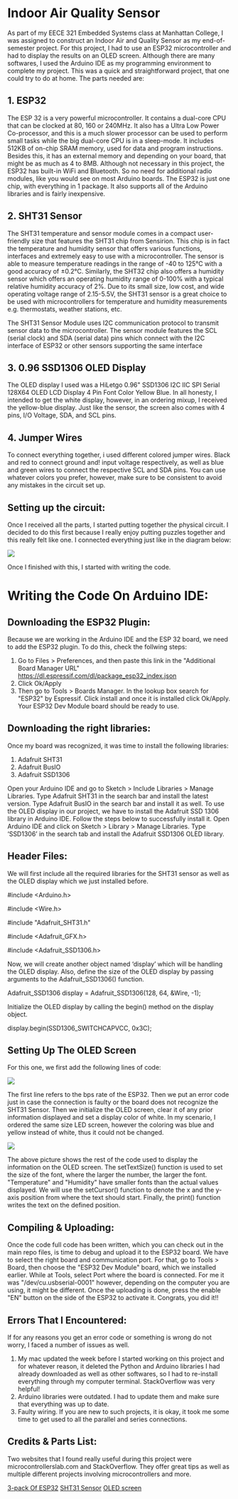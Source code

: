 # Indoor Air Quality Sensor
As part of my EECE 321 Embedded Systems class at Manhattan College, I was assigned to construct an Indoor Air and Quality Sensor as my end-of-semester project. For this project, I had to use an ESP32 microcontroller and had to display the results on an OLED screen. Although there are many softwares, I used the Arduino IDE as my programming environment to complete my project. This was a quick and straightforward project, that one could try to do at home. The parts needed are: 
## 1. ESP32
The ESP 32 is a very powerful microcontroller. It contains a dual-core CPU that can be clocked at 80, 160 or 240MHz. It also has a Ultra Low Power Co-processor, and this is a much slower processor can be used to perform small tasks while the big dual-core CPU is in a sleep-mode. It includes 512KB of on-chip SRAM memory, used for data and program instructions. Besides this, it has an external memory and depending on your board, that might be as much as 4 to 8MB. Although not necessary in this project, the ESP32 has built-in WiFi and Bluetooth. So no need for additional radio modules, like you would see on most Arduino boards. The ESP32 is just one chip, with everything in 1 package. It also supports all of the Arduino libraries and is fairly inexpensive. 
## 2. SHT31 Sensor 
The SHT31 temperature and sensor module comes in a compact user-friendly size that features the SHT31 chip from Sensirion. This chip is in fact the temperature and humidity sensor that offers various functions, interfaces and extremely easy to use with a microcontroller. The sensor is able to measure temperature readings in the range of -40 to 125°C with a good accuracy of ±0.2°C. Similarly, the SHT32 chip also offers a humidity sensor which offers an operating humidity range of 0-100% with a typical relative humidity accuracy of 2%. Due to its small size, low cost, and wide operating voltage range of 2.15-5.5V, the SHT31 sensor is a great choice to be used with microcontrollers for temperature and humidity measurements e.g. thermostats, weather stations, etc.

The SHT31 Sensor Module uses I2C communication protocol to transmit sensor data to the microcontroller. The sensor module features the SCL (serial clock) and SDA (serial data) pins which connect with the I2C interface of ESP32 or other sensors supporting the same interface
## 3. 0.96 SSD1306 OLED Display
The OLED display I used was a HiLetgo 0.96" SSD1306 I2C IIC SPI Serial 128X64 OLED LCD Display 4 Pin Font Color Yellow Blue. In all honesty, I intended to get the white display, however, in an ordering mixup, I received the yellow-blue display. Just like the sensor, the screen also comes with 4 pins, I/O Voltage, SDA, and SCL pins.
## 4. Jumper Wires
To connect everything together, i used different colored jumper wires. Black and red to connect ground and!
 input voltage respectively, as well as blue and green wires to connect the respective SCL and SDA pins. You can use whatever colors you prefer, however, make sure to be consistent to avoid any mistakes in the circuit set up. 

## Setting up the circuit: 
Once I received all the parts, I started putting together the physical circuit. I decided to do this first because I really enjoy putting puzzles together and this really felt like one. I connected everything just like in the diagram below:

![](images/sht31circuit.jpeg)

Once I finished with this, I started with writing the code. 

# Writing the Code On Arduino IDE:
## Downloading the ESP32 Plugin:
Because we are working in the Arduino IDE and the ESP 32 board, we need to add the ESP32 plugin. To do this, check the follwing steps: 
1. Go to Files > Preferences, and then paste this link in the "Additional Board Manager URL" https://dl.espressif.com/dl/package_esp32_index.json
2. Click Ok/Apply
3. Then go to Tools > Boards Manager. In the lookup box search for "ESP32" by Espressif. Click install and once it is installed click Ok/Apply. Your ESP32 Dev Module board should be ready to use. 

## Downloading the right libraries:
Once my board was recognized, it was time to install the following libraries: 

1. Adafruit SHT31
2. Adafruit BusIO
3. Adafruit SSD1306


Open your Arduino IDE and go to Sketch > Include Libraries > Manage Libraries. Type Adafruit SHT31 in the search bar and install the latest version. Type Adafruit BusIO in the search bar and install it as well. To use the OLED display in our project, we have to install the Adafruit SSD 1306 library in Arduino IDE. Follow the steps below to successfully install it. Open Arduino IDE and click on Sketch > Library > Manage Libraries. Type ‘SSD1306’ in the search tab and install the Adafruit SSD1306 OLED library.
## Header Files: 
We will first include all the required libraries for the SHT31 sensor as well as the OLED display which we just installed before.

#include <Arduino.h>

#include <Wire.h>

#include "Adafruit_SHT31.h"

#include <Adafruit_GFX.h>

#include <Adafruit_SSD1306.h>

Now, we will create another object named ‘display’ which will be handling the OLED display. Also, define the size of the OLED display by passing arguments to the Adafruit_SSD1306() function.

Adafruit_SSD1306 display = Adafruit_SSD1306(128, 64, &Wire, -1);

Initialize the OLED display by calling the begin() method on the display object.

display.begin(SSD1306_SWITCHCAPVCC, 0x3C); 
## Setting Up The OLED Screen
For this one, we first add the following lines of code: 

![](images/oled1.jpg)

The first line refers to the bps rate of the ESP32. Then we put an error code just in case the connection is faulty or the board does not recognize the SHT31 Sensor. Then we initialize the OLED screen, clear it of any prior information displayed and set a display color of white. In my scenario, I ordered the same size LED screen, however the coloring was blue and yellow instead of white, thus it could not be changed. 

![](images/Screenshot%202022-12-16%20at%204.29.26%20PM.png)


The above picture shows the rest of the code used to display the information on the OLED screen. The setTextSize() function is used to set the size of the font, where the larger the number, the larger the font. "Temperature" and "Humidity" have smaller fonts than the actual values displayed. We will use the setCursor() function to denote the x and the y-axis position from where the text should start. Finally, the print() function writes the text on the defined position.

## Compiling & Uploading: 
Once the code full code has been written, which you can check out in the main repo files, is time to debug and upload it to the ESP32 board. We have to select the right board and communication port. For that, go to Tools > Board, then choose the "ESP32 Dev Module" board, which we installed earlier. While at Tools, select Port where the board is connected. For me it was "/dev/cu.usbserial-0001" however, depending on the computer you are using, it might be different. Once the uploading is done, press the enable "EN" button on the side of the ESP32 to activate it. Congrats, you did it!! 

## Errors That I Encountered:
If for any reasons you get an error code or something is wrong do not worry, I faced a number of issues as well. 
1. My mac updated the week before I started working on this project and for whatever reason, it deleted the Python and Arduino libraries I had already downloaded as well as other softwares, so I had to re-install everything through my computer terminal. StackOverflow was very helpful! 
2. Arduino libraries were outdated. I had to update them and make sure that everything was up to date. 
3. Faulty wiring. If you are new to such projects, it is okay, it took me some time to get used to all the parallel and series connections. 

## Credits & Parts List:

Two websites that I found really useful during this project were microcontrollerslab.com and StackOverflow. They offer great tips as well as multiple different projects involving microcontrollers and more. 

<a href="https://www.amazon.com/dp/B09GK74F7N?psc=1&ref=ppx_yo2ov_dt_b_product_details/" target="_blank">3-pack Of ESP32</a>
<a href="https://www.amazon.com/dp/B085WBFCMF?psc=1&ref=ppx_yo2ov_dt_b_product_details/" target="_blank">SHT31 Sensor</a>
<a href="https://www.amazon.com/dp/B072Q2X2LL?psc=1&ref=ppx_yo2ov_dt_b_product_details/" target="_blank">OLED screen</a>
